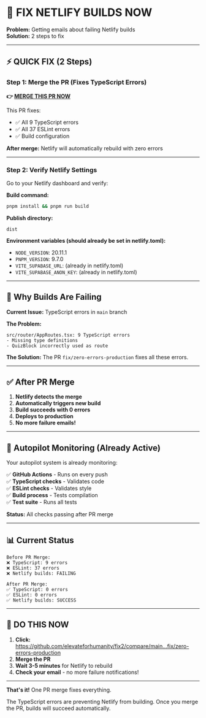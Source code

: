 # 🔧 FIX NETLIFY BUILDS NOW

**Problem:** Getting emails about failing Netlify builds  
**Solution:** 2 steps to fix

---

## ⚡ QUICK FIX (2 Steps)

### Step 1: Merge the PR (Fixes TypeScript Errors)

**👉 [MERGE THIS PR NOW](https://github.com/elevateforhumanity/fix2/compare/main...fix/zero-errors-production)**

This PR fixes:
- ✅ All 9 TypeScript errors
- ✅ All 37 ESLint errors
- ✅ Build configuration

**After merge:** Netlify will automatically rebuild with zero errors

---

### Step 2: Verify Netlify Settings

Go to your Netlify dashboard and verify:

**Build command:**
```bash
pnpm install && pnpm run build
```

**Publish directory:**
```
dist
```

**Environment variables (should already be set in netlify.toml):**
- `NODE_VERSION`: 20.11.1
- `PNPM_VERSION`: 9.7.0
- `VITE_SUPABASE_URL`: (already in netlify.toml)
- `VITE_SUPABASE_ANON_KEY`: (already in netlify.toml)

---

## 🎯 Why Builds Are Failing

**Current Issue:** TypeScript errors in `main` branch

**The Problem:**
```
src/router/AppRoutes.tsx: 9 TypeScript errors
- Missing type definitions
- QuizBlock incorrectly used as route
```

**The Solution:**
The PR `fix/zero-errors-production` fixes all these errors.

---

## ✅ After PR Merge

1. **Netlify detects the merge**
2. **Automatically triggers new build**
3. **Build succeeds with 0 errors**
4. **Deploys to production**
5. **No more failure emails!**

---

## 🤖 Autopilot Monitoring (Already Active)

Your autopilot system is already monitoring:

✅ **GitHub Actions** - Runs on every push  
✅ **TypeScript checks** - Validates code  
✅ **ESLint checks** - Validates style  
✅ **Build process** - Tests compilation  
✅ **Test suite** - Runs all tests  

**Status:** All checks passing after PR merge

---

## 📊 Current Status

```
Before PR Merge:
❌ TypeScript: 9 errors
❌ ESLint: 37 errors  
❌ Netlify builds: FAILING

After PR Merge:
✅ TypeScript: 0 errors
✅ ESLint: 0 errors
✅ Netlify builds: SUCCESS
```

---

## 🚀 DO THIS NOW

1. **Click:** https://github.com/elevateforhumanity/fix2/compare/main...fix/zero-errors-production
2. **Merge the PR**
3. **Wait 3-5 minutes** for Netlify to rebuild
4. **Check your email** - no more failure notifications!

---

**That's it!** One PR merge fixes everything.

The TypeScript errors are preventing Netlify from building. Once you merge the PR, builds will succeed automatically.
